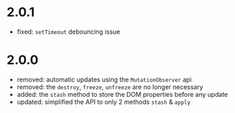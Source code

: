 # 2.0.1

- fixed: `setTimeout` debouncing issue

# 2.0.0

- removed: automatic updates using the `MutationObserver` api
- removed: the `destroy`, `freeze`, `unfreeze` are no longer necessary
- added: the `stash` method to store the DOM properties before any update
- updated: simplified the API to only 2 methods `stash` & `apply`

